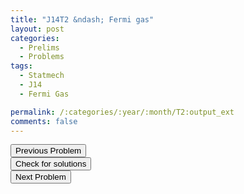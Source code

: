 ```yaml
---
title: "J14T2 &ndash; Fermi gas"
layout: post
categories:
  - Prelims
  - Problems
tags:
  - Statmech
  - J14
  - Fermi Gas

permalink: /:categories/:year/:month/T2:output_ext
comments: false
---
```

<object data="2014J2T.pdf" type="application/pdf" width="100%" height="500"></object>

<div class='navbar'>
	<div float='left'><button onclick="window.location='T1.html'" >Previous Problem</button></div>
	<div float='center'><button onclick="window.location='https://princetonprelim.com/prelim/31/'">Check for solutions</button></div>
	<div float='right'><button onclick="window.location='T3.html'" > Next Problem</button></div>
</div>

